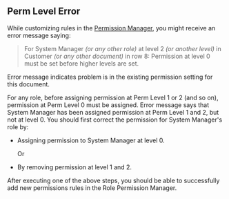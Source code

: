 ## Perm Level Error

While customizing rules in the [Permission Manager](https://docs.erpnext.com/docs/v13/user/manual/en/setting-up/users-and-permissions/role-based-permissions), you might receive an error message saying:

> For System Manager _(or any other role)_ at level 2 _(or another level)_ in Customer _(or any other document)_ in row 8: Permission at level 0 must be set before higher levels are set.

Error message indicates problem is in the existing permission setting for this document.

For any role, before assigning permission at Perm Level 1 or 2 (and so on), permission at Perm Level 0 must be assigned. Error message says that System Manager has been assigned permission at Perm Level 1 and 2, but not at level 0. You should first correct the permission for System Manager's role by:

*   Assigning permission to System Manager at level 0.
    
    Or
    
*   By removing permission at level 1 and 2.
    

After executing one of the above steps, you should be able to successfully add new permissions rules in the Role Permission Manager.